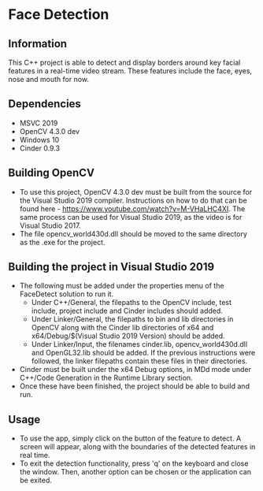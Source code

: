 # Face Detection 

Information
---
This C++ project is able to detect and display borders around key facial features in a real-time video stream. These features include the face, eyes, nose and mouth for now.

Dependencies
---
- MSVC 2019
- OpenCV 4.3.0 dev
- Windows 10
- Cinder 0.9.3

Building OpenCV
---
- To use this project, OpenCV 4.3.0 dev must be built from the source for the Visual Studio 2019 compiler. Instructions on how to do that can be found here - https://www.youtube.com/watch?v=M-VHaLHC4XI. The same process can be used for Visual Studio 2019, as the video is for Visual Studio 2017.
- The file opencv_world430d.dll should be moved to the same directory as the .exe for the project.

Building the project in Visual Studio 2019
---
- The following must be added under the properties menu of the FaceDetect solution to run it.
    - Under C++/General, the filepaths to the OpenCV include, test include, project include and Cinder includes should added.
    - Under Linker/General, the filepaths to bin and lib directories in OpenCV along with the Cinder lib directories of x64 and x64/Debug/$(Visual Studio 2019 Version) should be added.
    - Under Linker/Input, the filenames cinder.lib, opencv_world430d.dll and OpenGL32.lib should be added. If the previous instructions were followed, the linker filepaths contain these files in their directories.
- Cinder must be built under the x64 Debug options, in MDd mode under C++/Code Generation in the Runtime Library section.
- Once these have been finished, the project should be able to build and run.

Usage
---
- To use the app, simply click on the button of the feature to detect. A screen will appear, along with the boundaries of the detected features in  real time.
- To exit the detection functionality, press 'q' on the keyboard and close the window. Then, another option can be chosen or the application can be exited.